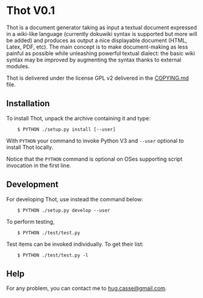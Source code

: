 # Thot V0.1

Thot is a document generator taking as input a textual document
expressed in a wiki-like language (currently dokuwiki syntax is
supported but more will be added) and produces as output a nice
displayable document (HTML, Latex, PDF, etc). The main concept is to
make document-making as less painful as possible while unleashing
powerful textual dialect: the basic wiki syntax may be improved by
augmenting the syntax thanks to external modules.

Thot is delivered under the license GPL v2 delivered in the [COPYING.md](file:COPYING.md) file.


## Installation

To install Thot, unpack the archive containing it and type:
```
	$ PYTHON ./setup.py install [--user]
```
With `PYTHON` your command to invoke Python V3 and `--user` optional to install Thot locally.

Notice that the `PYTHON` command is optional on OSes supporting script invocation in the first line.


## Development

For developing Thot, use instead the command below:
```
	$ PYTHON ./setup.py develop --user
```

To perform testing,
```
	$ PYTHON ./test/test.py
```

Test items can be invoked individually. To get their list:
```
	$ PYTHON ./test/test.py -l
```


## Help

For any problem, you can contact me to [hug.casse@gmail.com](mailto:hug.casse@gmail.com).
